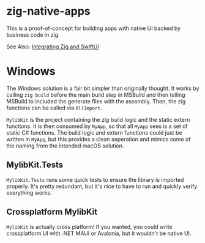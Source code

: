 # zig-native-apps

This is a proof-of-concept for building apps with native UI backed by business code in zig.

See Also: [Integrating Zig and SwiftUI](https://mitchellh.com/writing/zig-and-swiftui)

# Windows

The Windows solution is a fair bit simpler than originally thought. 
It works by calling `zig build` before the main build step in MSBuild and then telling MSBuild to included the generate files with the assembly.
Then, the zig functions can be called via `DllImport`. 

`MylibKit` is the project containing the zig build logic and the static extern functions. 
It is then consumed by `MyApp`, so that all `MyApp` sees is a set of static C# functions. 
The build logic and extern functions could just be written in `MyApp`, but this provides a clean seperation 
and mimics some of the naming from the intended macOS solution. 

## MylibKit.Tests

`MylibKit.Tests` runs some quick tests to ensure the library is imported properly. 
It's pretty redundant, but it's nice to have to run and quickly verify everything works.

## Crossplatform MylibKit

`MylibKit` is actually cross platform! 
If you wanted, you could write crossplatform UI with .NET MAUI or Avalonia, but it wouldn't be native UI.